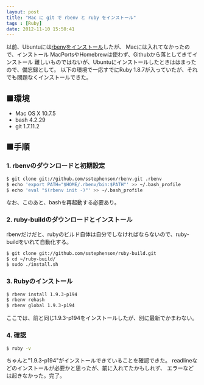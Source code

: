 ```yaml
---
layout: post
title: "Mac に git で rbenv と ruby をインストール"
tags : [Ruby]
date: 2012-11-10 15:50:41
---
```



以前、Ubuntuには[rbenvをインストール](../../../08/19/install-rails-by-rbenv/)したが、
Macには入れてなかったので、インストール
MacPortsやHomebrewは使わず、Githubから落としてきてインストール
難しいものではないが、Ubuntuにインストールしたときははまったので、備忘録として。
以下の環境で一応すでにRuby 1.8.7が入っていたが、それでも問題なくインストールできた。

## ■環境

* Mac OS X 10.7.5
* bash 4.2.29
* git 1.7.11.2



## ■手順

### 1. rbenvのダウンロードと初期設定


```bash
$ git clone git://github.com/sstephenson/rbenv.git .rbenv
$ echo 'export PATH="$HOME/.rbenv/bin:$PATH"' >> ~/.bash_profile
$ echo 'eval "$(rbenv init -)"' >> ~/.bash_profile
```

なお、このあと、bashを再起動する必要あり。


### 2. ruby-buildのダウンロードとインストール

rbenvだけだと、rubyのビルド自体は自分でしなければならないので、ruby-buildをいれて自動化する。

```bash
$ git clone git://github.com/sstephenson/ruby-build.git
$ cd ~/ruby-build/
$ sudo ./install.sh
```


### 3. Rubyのインストール


```bash
$ rbenv install 1.9.3-p194
$ rbenv rehash
$ rbenv global 1.9.3-p194
```

ここでは、前と同じ1.9.3-p194をインストールしたが、別に最新でかまわない。

### 4. 確認


```bash
$ ruby -v
```

ちゃんと"1.9.3-p194"がインストールできていることを確認できた。
readlineなどのインストールが必要かと思ったが、前に入れてたかもしれず、
エラーなどは起きなかった。完了。



